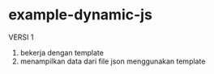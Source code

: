 # example-dynamic-js
  VERSI 1
1. bekerja dengan template
2. menampilkan data dari file json menggunakan template
